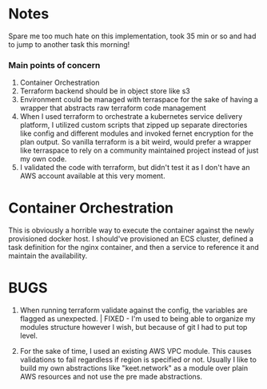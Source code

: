 # Notes
Spare me too much hate on this implementation, took 35 min or so and had to jump to another task this morning!

### Main points of concern
1. Container Orchestration
1. Terraform backend should be in object store like s3
1. Environment could be managed with terraspace for the sake of having a wrapper that abstracts raw terraform code management
1. When I used terraform to orchestrate a kubernetes service delivery platform, I utilized custom scripts that zipped up separate directories like config and different modules and invoked fernet encryption for the plan output. So vanilla terraform is a bit weird, would prefer a wrapper like terraspace to rely on a community maintained project instead of just my own code.
1. I validated the code with terraform, but didn't test it as I don't have an AWS account available at this very moment.

# Container Orchestration
This is obviously a horrible way to execute the container against the newly provisioned docker host. I should've provisioned an ECS cluster, defined a task definition for the nginx container, and then a service to reference it and maintain the availability.

# BUGS
1. When running terraform validate against the config, the variables are flagged as unexpected. | FIXED - I'm used to being able to organize my modules structure however I wish, but because of git I had to put top level.

2. For the sake of time, I used an existing AWS VPC module. This causes validations to fail regardless if region is specified or not. Usually I like to build my own abstractions like "keet.network" as a module over plain AWS resources and not use the pre made abstractions.
